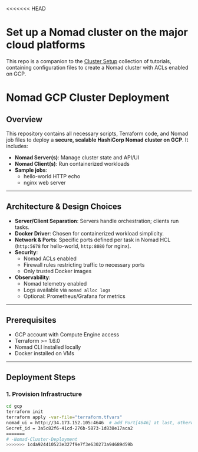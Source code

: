 <<<<<<< HEAD
# Set up a Nomad cluster on the major cloud platforms

This repo is a companion to the [Cluster Setup](https://developer.hashicorp.com/nomad/tutorials/cluster-setup) collection of tutorials, containing configuration files to create a Nomad cluster with ACLs enabled on GCP.


# Nomad GCP Cluster Deployment

## Overview
This repository contains all necessary scripts, Terraform code, and Nomad job files to deploy a **secure, scalable HashiCorp Nomad cluster on GCP**. It includes:

- **Nomad Server(s)**: Manage cluster state and API/UI
- **Nomad Client(s)**: Run containerized workloads
- **Sample jobs**: 
  - hello-world HTTP echo
  - nginx web server

---

## Architecture & Design Choices

- **Server/Client Separation**: Servers handle orchestration; clients run tasks.
- **Docker Driver**: Chosen for containerized workload simplicity.
- **Network & Ports**: Specific ports defined per task in Nomad HCL (`http:5678` for hello-world, `http:8080` for nginx).
- **Security**:
  - Nomad ACLs enabled
  - Firewall rules restricting traffic to necessary ports
  - Only trusted Docker images
- **Observability**: 
  - Nomad telemetry enabled
  - Logs available via `nomad alloc logs`
  - Optional: Prometheus/Grafana for metrics

---

## Prerequisites

- GCP account with Compute Engine access
- Terraform >= 1.6.0
- Nomad CLI installed locally
- Docker installed on VMs

---

## Deployment Steps

### 1. Provision Infrastructure

```bash
cd gcp
terraform init
terraform apply -var-file="terraform.tfvars"
nomad_ui = http://34.173.152.105:4646  # add Port[4646] at last, otherwise it will not load.
Secret_id = 3a5c82f6-41cd-276b-5873-1d838e17aca2
=======
# -Nomad-Cluster-Deployment
>>>>>>> 1cda924410523e327f9e7f3e630273a94689d59b
